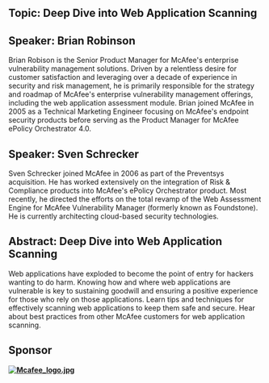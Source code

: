 ## Topic: Deep Dive into Web Application Scanning

## Speaker: Brian Robinson

Brian Robison is the Senior Product Manager for McAfee's enterprise
vulnerability management solutions. Driven by a relentless desire for
customer satisfaction and leveraging over a decade of experience in
security and risk management, he is primarily responsible for the
strategy and roadmap of McAfee's enterprise vulnerability management
offerings, including the web application assessment module. Brian joined
McAfee in 2005 as a Technical Marketing Engineer focusing on McAfee's
endpoint security products before serving as the Product Manager for
McAfee ePolicy Orchestrator 4.0.

## Speaker: Sven Schrecker

Sven Schrecker joined McAfee in 2006 as part of the Preventsys
acquisition. He has worked extensively on the integration of Risk &
Compliance products into McAfee's ePolicy Orchestrator product. Most
recently, he directed the efforts on the total revamp of the Web
Assessment Engine for McAfee Vulnerability Manager (formerly known as
Foundstone). He is currently architecting cloud-based security
technologies.

## Abstract: Deep Dive into Web Application Scanning

Web applications have exploded to become the point of entry for hackers
wanting to do harm. Knowing how and where web applications are
vulnerable is key to sustaining goodwill and ensuring a positive
experience for those who rely on those applications. Learn tips and
techniques for effectively scanning web applications to keep them safe
and secure. Hear about best practices from other McAfee customers for
web application scanning.


## Sponsor

[**![Mcafee_logo.jpg](Mcafee_logo.jpg
"Mcafee_logo.jpg")**](http://Www.MykonosSoftware.com)